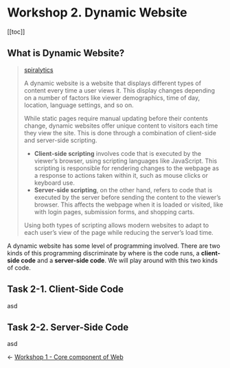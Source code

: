 # Workshop 2. Dynamic Website

[[toc]]

## What is Dynamic Website?

>[spiralytics](https://www.spiralytics.com/blog/what-are-dynamic-websites/)
> 
> A dynamic website is a website that displays different types of content every time a user views it. This display changes depending on a number of factors like viewer demographics, time of day, location, language settings, and so on.
>
> While static pages require manual updating before their contents change, dynamic websites offer unique content to visitors each time they view the site. This is done through a combination of client-side and server-side scripting.
>
> - **Client-side scripting** involves code that is executed by the viewer’s browser, using scripting languages like JavaScript. This scripting is responsible for rendering changes to the webpage as a response to actions taken within it, such as mouse clicks or keyboard use.
> - **Server-side scripting**, on the other hand, refers to code that is executed by the server before sending the content to the viewer’s browser. This affects the webpage when it is loaded or visited, like with login pages, submission forms, and shopping carts.
> 
> Using both types of scripting allows modern websites to adapt to each user’s view of the page while reducing the server’s load time.

A dynamic website has some level of programming involved. There are two kinds of this programming discriminate by where is the code runs, a **client-side code** and a **server-side code**. We will play around with this two kinds of code.

## Task 2-1. Client-Side Code

asd

## Task 2-2. Server-Side Code

asd

<div class="page-nav"><p class="inner">
    <span class="prev"> 
        ←
        <a href="./core-component-of-web.html" class="">Workshop 1 - Core component of Web</a>
    </span> 
    <span class="next">
        <!-- <a href="./setup-linux.html" class="">Workshop 2 - Have accessible Linux environment</a>
        → -->
    </span></p>
</div>